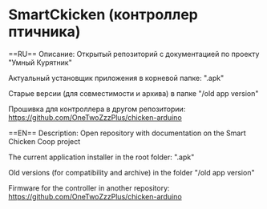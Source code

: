 # SmartCkicken (контроллер птичника)
==RU==
Описание: Открытый репозиторий с документацией по проекту "Умный Курятник"

Актуальный установщик приложения в корневой папке: "<version>.apk"

Старые версии (для совместимости и архива) в папке "/old app version"

Прошивка для контроллера в другом репозитории: https://github.com/OneTwoZzzPlus/chicken-arduino
  
==EN==
Description: Open repository with documentation on the Smart Chicken Coop project

The current application installer in the root folder: "<version>.apk"

Old versions (for compatibility and archive) in the folder "/old app version"

Firmware for the controller in another repository: https://github.com/OneTwoZzzPlus/chicken-arduino
